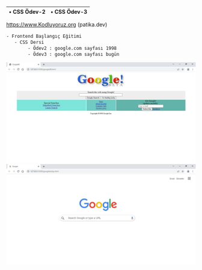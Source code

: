 |  • CSS Ödev-2  |  • CSS Ödev-3  |
|----------------|----------------|

https://www.Kodluyoruz.org (patika.dev) 

    - Frontend Başlangıç Eğitimi
       - CSS Dersi
            - Ödev2 : google.com sayfası 1998
            - Ödev3 : google.com sayfası bugün


![qwe](assets/screenshot98.jpg)
![qwe](assets/screenshottoday.jpg)
